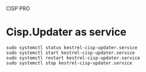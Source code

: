 CISP PRO

# Cisp.Updater as service
    sudo systemctl status kestrel-cisp-updater.service
    sudo systemctl start kestrel-cisp-updater.service
    sudo systemctl restart kestrel-cisp-updater.service
    sudo systemctl stop kestrel-cisp-updater.service

